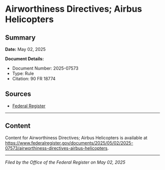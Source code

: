 # Airworthiness Directives; Airbus Helicopters

## Summary

**Date:** May 02, 2025

**Document Details:**
- Document Number: 2025-07573
- Type: Rule
- Citation: 90 FR 18774

## Sources
- [Federal Register](https://www.federalregister.gov/documents/2025/05/02/2025-07573/airworthiness-directives-airbus-helicopters)

---

## Content

Content for Airworthiness Directives; Airbus Helicopters is available at https://www.federalregister.gov/documents/2025/05/02/2025-07573/airworthiness-directives-airbus-helicopters.

---

*Filed by the Office of the Federal Register on May 02, 2025*
